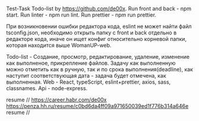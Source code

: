 Test-Task Todo-list by https://github.com/de00x.
Run front and back - npm start.
Run linter - npm run lint.
Run prettier - npm run prettier.

При возникновении ошибки редактора кода, eslint не может найти файл tsconfig.json, необходимо открыть папку с front и back отдельно в редакторе кода, иначе он ищет конфиг относительно корневой папки, которая находится выше WomanUP-web.

Todo-list -
Создание, просмотр, редактирование, удаление, изменение как выполненое, прикрепление файлов.
Задачу как выполненную можно отметить как в ручную, так и по срока выполнения(deadline), как наступит соответствующая дата - задача будет отмечена, как выполненная.
Web - React, typeScript, eslint+prettier, axios, sass, classnames.
Api - node-express.

resume //
https://career.habr.com/de00x
https://penza.hh.ru/resume/c0bd6da4ff09a971650039ed1f776b314a646e
resume //
